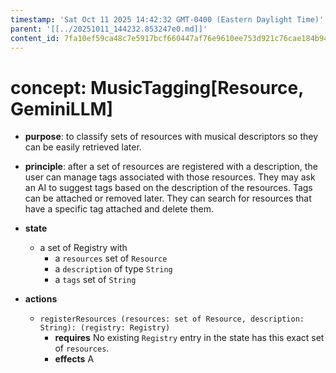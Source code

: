 ```yaml
---
timestamp: 'Sat Oct 11 2025 14:42:32 GMT-0400 (Eastern Daylight Time)'
parent: '[[../20251011_144232.853247e0.md]]'
content_id: 7fa10ef59ca48c7e5917bcf660447af76e9610ee753d921c76cae184b942ebd6
---
```


# concept: MusicTagging\[Resource, GeminiLLM]

* **purpose**: to classify sets of resources with musical descriptors so they can be easily retrieved later.

* **principle**: after a set of resources are registered with a description, the user can manage tags associated with those resources. They may ask an AI to suggest tags based on the description of the resources. Tags can be attached or removed later. They can search for resources that have a specific tag attached and delete them.

* **state**
  * a set of Registry with
    * a `resources` set of `Resource`
    * a `description` of type `String`
    * a `tags` set of `String`

* **actions**
  * `registerResources (resources: set of Resource, description: String): (registry: Registry)`
    * **requires** No existing `Registry` entry in the state has this exact set of `resources`.
    * **effects** A
